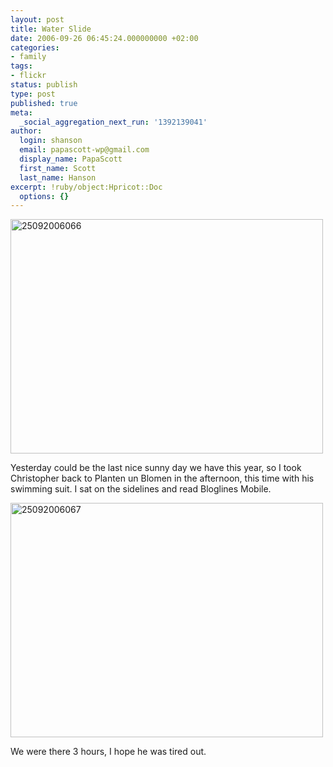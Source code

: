 ```yaml
---
layout: post
title: Water Slide
date: 2006-09-26 06:45:24.000000000 +02:00
categories:
- family
tags:
- flickr
status: publish
type: post
published: true
meta:
  _social_aggregation_next_run: '1392139041'
author:
  login: shanson
  email: papascott-wp@gmail.com
  display_name: PapaScott
  first_name: Scott
  last_name: Hanson
excerpt: !ruby/object:Hpricot::Doc
  options: {}
---
```

<p><a href="http://www.flickr.com/photos/papascott/252395484/" title="Photo Sharing"><img src="http://static.flickr.com/112/252395484_a3c5eafb31.jpg" width="500" height="375" alt="25092006066" /></a></p>
<p>Yesterday could be the last nice sunny day we have this year, so I took Christopher back to Planten un Blomen in the afternoon, this time with his swimming suit. I sat on the sidelines and read Bloglines Mobile.</p>
<p><a href="http://www.flickr.com/photos/papascott/252396302/" title="Photo Sharing"><img src="http://static.flickr.com/80/252396302_6ff2e47732.jpg" width="500" height="375" alt="25092006067" /></a></p>
<p>We were there 3 hours, I hope he was tired out.</p>
